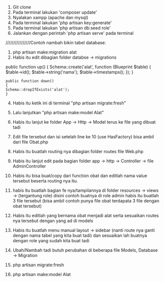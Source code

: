 1. Git clone
2. Pada terminal lakukan 'composer update'
3. Nyalakan xampp (apache dan mysql)
4. Pada terminal lakukan 'php artisan key:generate'
5. Pada terminal lakukan 'php artisan db:seed role'
6. Jalankan dengan perintah 'php artisan serve' pada terminal

////////////////Contoh nambah bikin tabel database:

1. php artisan make:migration alat
2. Habis itu edit dibagian folder databse -> migrations

public function up()
{
Schema::create('alat', function (Blueprint $table) {
$table->id();
$table->string('nama');
$table->timestamps();
});
}

    public function down()
    {
    Schema::dropIfExists('alat');
    }

4. Habis itu ketik ini di terminal "php artisan migrate:fresh"
5. Lalu lanjutkan "php artisan make:model Alat"
6. Habis itu lanjut ke folder App -> Http -> Model terus ke file yang dibuat tadi
7. Edit file tersebut dan isi setelah line ke 10 (use HasFactory) bisa ambil dari file Obat.php
8. Habis itu buatlah routing nya dibagian folder routes file Web.php
9. Habis itu lanjut edit pada bagian folder app -> http -> Controller -> file AdminController
10. Habis itu bisa buat/copy dari function obat dan editlah nama value tersebut beserta routing nya itu.
11. habis itu buatlah bagian fe nya/tampilannya di folder resources -> views -> (tergantung role) disini contoh buatnya di role admin habis itu buatlah 3 file tersebut (bisa ambil contoh punya file obat terdapata 3 file dengan obat tersebut)
12. Habis itu editlah yang bernama obat menjadi alat serta sesuaikan routes nya tersebut dengan yang ad di models
13. Habis itu buatlah menu manual layout -> sidebar (nanti route nya ganti dengan nama tabel yang kita buat tadi) dan sesuaikan lah buatnya dengan role yang sudah kita buat tadi

14. Ubah/Nambah tadi butuh perubahan di beberapa file Models, Database -> Migration
15. php artisan migrate:fresh
16. php artisan make:model Alat
